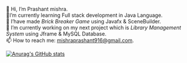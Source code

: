   👋  Hi, I’m Prashant mishra.
<br>🌱I’m currently learning Full stack development in Java Language.
<br>👯 I’have made *Brick Breaker Game* using Javafx & SceneBuilder.
<br>👀 I’m currently working on my next project which is *Library Management System* using Jframe & MySQL Database.
<br>📫 How to reach me: mishraprashant916@gmail.com.
 

<!---
prashantmishragithub/prashantmishragithub is a ✨ special ✨ repository because its `README.md` (this file) appears on your GitHub profile.
You can click the Preview link to take a look at your changes.
--->
[![Anurag's GitHub stats](https://github-readme-stats.vercel.app/api?username=prashantmishragithub)](https://github.com/anuraghazra/github-readme-stats)
